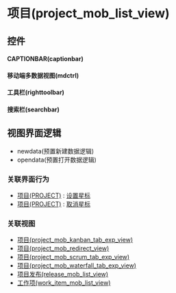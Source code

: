 # 项目(project_mob_list_view)  <!-- {docsify-ignore-all} -->



## 控件
#### CAPTIONBAR(captionbar)
#### 移动端多数据视图(mdctrl)
#### 工具栏(righttoolbar)
#### 搜索栏(searchbar)

## 视图界面逻辑
  * newdata(预置新建数据逻辑)
  * opendata(预置打开数据逻辑)


### 关联界面行为
  * [项目(PROJECT)](module/ProjMgmt/project) : [设置星标](module/ProjMgmt/project#界面行为)
  * [项目(PROJECT)](module/ProjMgmt/project) : [取消星标](module/ProjMgmt/project#界面行为)

### 关联视图
  * [项目(project_mob_kanban_tab_exp_view)](app/view/project_mob_kanban_tab_exp_view)
  * [项目(project_mob_redirect_view)](app/view/project_mob_redirect_view)
  * [项目(project_mob_scrum_tab_exp_view)](app/view/project_mob_scrum_tab_exp_view)
  * [项目(project_mob_waterfall_tab_exp_view)](app/view/project_mob_waterfall_tab_exp_view)
  * [项目发布(release_mob_list_view)](app/view/release_mob_list_view)
  * [工作项(work_item_mob_list_view)](app/view/work_item_mob_list_view)

<script>
 const { createApp } = Vue
  createApp({
    data() {
      return {

      }
    }
  }).use(ElementPlus).mount('#app')
</script>